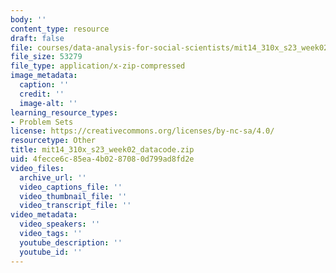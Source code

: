```yaml
---
body: ''
content_type: resource
draft: false
file: courses/data-analysis-for-social-scientists/mit14_310x_s23_week02_datacode.zip
file_size: 53279
file_type: application/x-zip-compressed
image_metadata:
  caption: ''
  credit: ''
  image-alt: ''
learning_resource_types:
- Problem Sets
license: https://creativecommons.org/licenses/by-nc-sa/4.0/
resourcetype: Other
title: mit14_310x_s23_week02_datacode.zip
uid: 4fecce6c-85ea-4b02-8708-0d799ad8fd2e
video_files:
  archive_url: ''
  video_captions_file: ''
  video_thumbnail_file: ''
  video_transcript_file: ''
video_metadata:
  video_speakers: ''
  video_tags: ''
  youtube_description: ''
  youtube_id: ''
---
```

